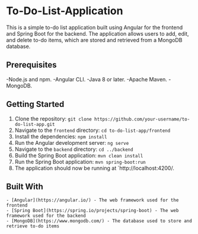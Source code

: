 # To-Do-List-Application
This is a simple to-do list application built using Angular for the frontend and Spring Boot for the backend. The application allows users to add, edit, and delete to-do items, which are stored and retrieved from a MongoDB database.

## Prerequisites
-Node.js and npm.
-Angular CLI.
-Java 8 or later.
-Apache Maven.
-MongoDB.

## Getting Started
1. Clone the repository: `git clone https://github.com/your-username/to-do-list-app.git`
2. Navigate to the `frontend` directory: `cd to-do-list-app/frontend`
3. Install the dependencies: `npm install`
4. Run the Angular development server: `ng serve`
5. Navigate to the `backend` directory: `cd ../backend`
6. Build the Spring Boot application: `mvn clean install`
7. Run the Spring Boot application: `mvn spring-boot:run`
8. The application should now be running at `http://localhost:4200/.

## Built With
    - [Angular](https://angular.io/) - The web framework used for the frontend
    - [Spring Boot](https://spring.io/projects/spring-boot) - The web framework used for the backend
    - [MongoDB](https://www.mongodb.com/) - The database used to store and retrieve to-do items
